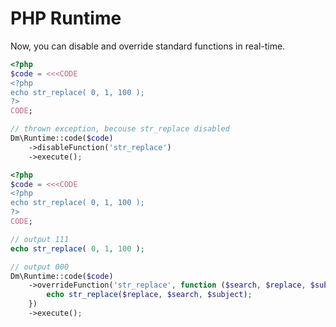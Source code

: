 PHP Runtime
===========
Now, you can disable and override standard functions in real-time.

```php
<?php
$code = <<<CODE
<?php
echo str_replace( 0, 1, 100 );
?>
CODE;

// thrown exception, becouse str_replace disabled
Dm\Runtime::code($code)
    ->disableFunction('str_replace')
    ->execute();
```

```php
<?php
$code = <<<CODE
<?php
echo str_replace( 0, 1, 100 );
?>
CODE;

// output 111
echo str_replace( 0, 1, 100 );

// output 000
Dm\Runtime::code($code)
    ->overrideFunction('str_replace', function ($search, $replace, $subject) {
        echo str_replace($replace, $search, $subject);
    })
    ->execute();
```
